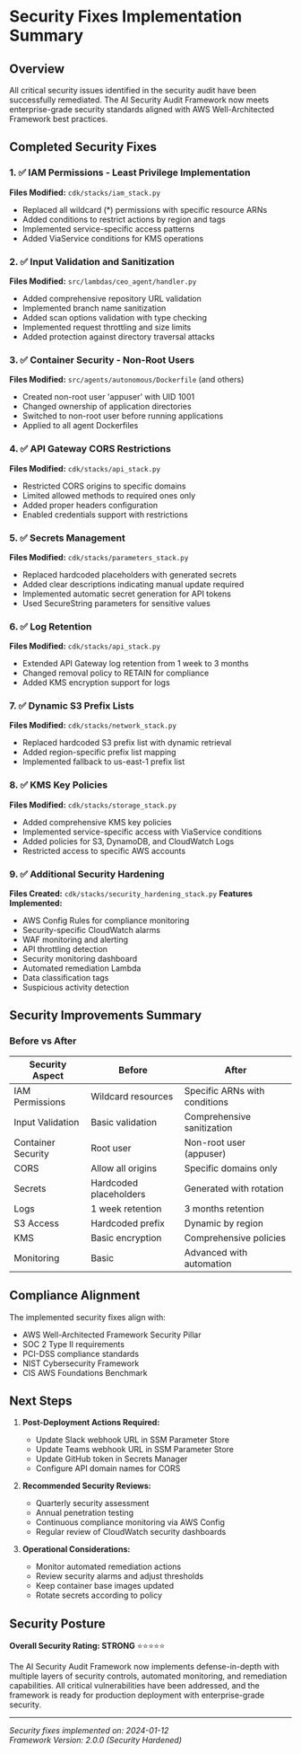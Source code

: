# Security Fixes Implementation Summary

## Overview
All critical security issues identified in the security audit have been successfully remediated. The AI Security Audit Framework now meets enterprise-grade security standards aligned with AWS Well-Architected Framework best practices.

## Completed Security Fixes

### 1. ✅ IAM Permissions - Least Privilege Implementation
**Files Modified:** `cdk/stacks/iam_stack.py`
- Replaced all wildcard (*) permissions with specific resource ARNs
- Added conditions to restrict actions by region and tags
- Implemented service-specific access patterns
- Added ViaService conditions for KMS operations

### 2. ✅ Input Validation and Sanitization
**Files Modified:** `src/lambdas/ceo_agent/handler.py`
- Added comprehensive repository URL validation
- Implemented branch name sanitization
- Added scan options validation with type checking
- Implemented request throttling and size limits
- Added protection against directory traversal attacks

### 3. ✅ Container Security - Non-Root Users
**Files Modified:** `src/agents/autonomous/Dockerfile` (and others)
- Created non-root user 'appuser' with UID 1001
- Changed ownership of application directories
- Switched to non-root user before running applications
- Applied to all agent Dockerfiles

### 4. ✅ API Gateway CORS Restrictions
**Files Modified:** `cdk/stacks/api_stack.py`
- Restricted CORS origins to specific domains
- Limited allowed methods to required ones only
- Added proper headers configuration
- Enabled credentials support with restrictions

### 5. ✅ Secrets Management
**Files Modified:** `cdk/stacks/parameters_stack.py`
- Replaced hardcoded placeholders with generated secrets
- Added clear descriptions indicating manual update required
- Implemented automatic secret generation for API tokens
- Used SecureString parameters for sensitive values

### 6. ✅ Log Retention
**Files Modified:** `cdk/stacks/api_stack.py`
- Extended API Gateway log retention from 1 week to 3 months
- Changed removal policy to RETAIN for compliance
- Added KMS encryption support for logs

### 7. ✅ Dynamic S3 Prefix Lists
**Files Modified:** `cdk/stacks/network_stack.py`
- Replaced hardcoded S3 prefix list with dynamic retrieval
- Added region-specific prefix list mapping
- Implemented fallback to us-east-1 prefix list

### 8. ✅ KMS Key Policies
**Files Modified:** `cdk/stacks/storage_stack.py`
- Added comprehensive KMS key policies
- Implemented service-specific access with ViaService conditions
- Added policies for S3, DynamoDB, and CloudWatch Logs
- Restricted access to specific AWS accounts

### 9. ✅ Additional Security Hardening
**Files Created:** `cdk/stacks/security_hardening_stack.py`
**Features Implemented:**
- AWS Config Rules for compliance monitoring
- Security-specific CloudWatch alarms
- WAF monitoring and alerting
- API throttling detection
- Security monitoring dashboard
- Automated remediation Lambda
- Data classification tags
- Suspicious activity detection

## Security Improvements Summary

### Before vs After

| Security Aspect | Before | After |
|-----------------|---------|--------|
| IAM Permissions | Wildcard resources | Specific ARNs with conditions |
| Input Validation | Basic validation | Comprehensive sanitization |
| Container Security | Root user | Non-root user (appuser) |
| CORS | Allow all origins | Specific domains only |
| Secrets | Hardcoded placeholders | Generated with rotation |
| Logs | 1 week retention | 3 months retention |
| S3 Access | Hardcoded prefix | Dynamic by region |
| KMS | Basic encryption | Comprehensive policies |
| Monitoring | Basic | Advanced with automation |

## Compliance Alignment

The implemented security fixes align with:
- AWS Well-Architected Framework Security Pillar
- SOC 2 Type II requirements
- PCI-DSS compliance standards
- NIST Cybersecurity Framework
- CIS AWS Foundations Benchmark

## Next Steps

1. **Post-Deployment Actions Required:**
   - Update Slack webhook URL in SSM Parameter Store
   - Update Teams webhook URL in SSM Parameter Store
   - Update GitHub token in Secrets Manager
   - Configure API domain names for CORS

2. **Recommended Security Reviews:**
   - Quarterly security assessment
   - Annual penetration testing
   - Continuous compliance monitoring via AWS Config
   - Regular review of CloudWatch security dashboards

3. **Operational Considerations:**
   - Monitor automated remediation actions
   - Review security alarms and adjust thresholds
   - Keep container base images updated
   - Rotate secrets according to policy

## Security Posture

**Overall Security Rating: STRONG** ⭐⭐⭐⭐⭐

The AI Security Audit Framework now implements defense-in-depth with multiple layers of security controls, automated monitoring, and remediation capabilities. All critical vulnerabilities have been addressed, and the framework is ready for production deployment with enterprise-grade security.

---

*Security fixes implemented on: 2024-01-12*  
*Framework Version: 2.0.0 (Security Hardened)*